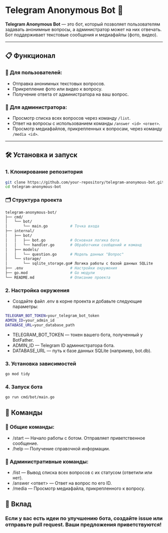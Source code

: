 # Telegram Anonymous Bot 🤖

**Telegram Anonymous Bot** — это бот, который позволяет пользователям задавать анонимные вопросы, а администратор может на них отвечать. Бот поддерживает текстовые сообщения и медиафайлы (фото, видео).

---

## 📋 Функционал

### 🔹 Для пользователей:
- Отправка анонимных текстовых вопросов.
- Прикрепление фото или видео к вопросу.
- Получение ответа от администратора на ваш вопрос.

### 🔹 Для администратора:
- Просмотр списка всех вопросов через команду `/list`.
- Ответ на вопросы с использованием команды `/answer <id> <ответ>`.
- Просмотр медиафайлов, прикрепленных к вопросам, через команду `/media <id>`.

---

## 🛠️ Установка и запуск

### 1. Клонирование репозитория
```bash
git clone https://github.com/your-repository/telegram-anonymous-bot.git
cd telegram-anonymous-bot
```

### 🗂️ Структура проекта
```bash
telegram-anonymous-bot/
├── cmd/
│   └── bot/
│       └── main.go          # Точка входа
├── internal/
│   ├── bot/
│   │   ├── bot.go           # Основная логика бота
│   │   └── handler.go       # Обработчики сообщений и команд
│   ├── models/
│   │   └── question.go      # Модель данных "Вопрос"
│   └── storage/
│       └── sqlite_storage.go# Логика работы с базой данных SQLite
├── .env                     # Настройки окружения
├── go.mod                   # Go модули
└── README.md                # Описание проекта
```

### 2. Настройка окружения
- Создайте файл .env в корне проекта и добавьте следующие параметры:

```bash
TELEGRAM_BOT_TOKEN=your_telegram_bot_token
ADMIN_ID=your_admin_id
DATABASE_URL=your_database_path
```

- TELEGRAM_BOT_TOKEN — токен вашего бота, полученный у BotFather.
- ADMIN_ID — Telegram ID администратора бота.
- DATABASE_URL — путь к базе данных SQLite (например, bot.db).

### 3. Установка зависимостей

```bash
go mod tidy
```

### 4. Запуск бота

```bash
go run cmd/bot/main.go
```

## 💬 Команды
### 🔹 Общие команды:
- /start — Начало работы с ботом. Отправляет приветственное сообщение.
- /help — Получение справочной информации.
### 🔹 Административные команды:
- /list — Вывод списка всех вопросов с их статусом (ответили или нет).
- /answer <id> <ответ> — Ответ на вопрос по его ID.
- /media <id> — Просмотр медиафайла, прикрепленного к вопросу.

## 🤝 Вклад
### Если у вас есть идеи по улучшению бота, создайте issue или отправьте pull request. Ваши предложения приветствуются!